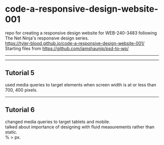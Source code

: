 # code-a-responsive-design-website-001

repo for creating a responsive design website for WEB-240-3483 following The Net Ninja's responsive design series.  
<https://tyler-blood.github.io/code-a-responsive-design-website-001/>  
Starting files from <https://github.com/iamshaunjp/psd-to-wp/>

---
---

## Tutorial 5

used media queries to target elements when screen width is at or less than 700, 400 pixels.

---

## Tutorial 6

changed media queries to target tablets and mobile.  
talked about importance of designing with fluid measurements rather than static.  
  % > px.
